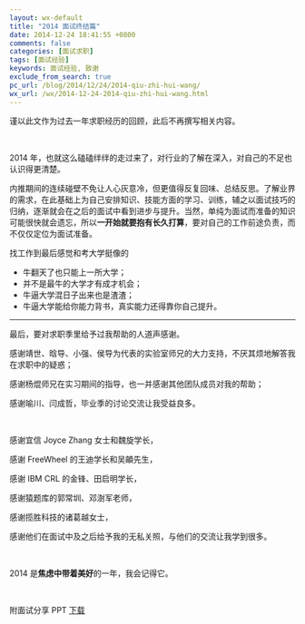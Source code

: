 ```yaml
---
layout: wx-default
title: "2014 面试终结篇"
date: 2014-12-24 18:41:55 +0800
comments: false
categories: [面试求职]
tags: [面试经验]
keywords: 面试经验, 致谢
exclude_from_search: true
pc_url: /blog/2014/12/24/2014-qiu-zhi-hui-wang/
wx_url: /wx/2014-12-24-2014-qiu-zhi-hui-wang.html
---
```


谨以此文作为过去一年求职经历的回顾，此后不再撰写相关内容。

<script type="text/javascript" src="/javascripts/timeline/js/storyjs-embed.js"></script>

<script>
	$(document).ready(function() {
		createStoryJS({
		type:		'timeline',
		width:		'100%',
		height:		'700',
		source:		'/json/qiuzhi2014.json',
		font:		'my',
		embed_id:	'my-timeline'
		});
	});
</script>

<div id="my-timeline" style="opacity: 0.7;"></div>

<br>

<!-- excerpt start -->

2014 年，也就这么磕磕绊绊的走过来了，对行业的了解在深入，对自己的不足也认识得更清楚。

内推期间的连续碰壁不免让人心灰意冷，但更值得反复回味、总结反思。了解业界的需求，在此基础上为自己安排知识、技能方面的学习、训练，辅之以面试技巧的归纳，逐渐就会在之后的面试中看到进步与提升。当然，单纯为面试而准备的知识可能很快就会遗忘，所以**一开始就要抱有长久打算**，要对自己的工作前途负责，而不仅仅定位为面试准备。

找工作到最后感觉和考大学挺像的

- 牛翻天了也只能上一所大学；
- 并不是最牛的大学才有成才机会；
- 牛逼大学混日子出来也是渣渣；
- 牛逼大学能给你能力背书，真实能力还得靠你自己提升。

<hr>

最后，要对求职季里给予过我帮助的人道声感谢。

感谢靖世、晗导、小强、侯导为代表的实验室师兄的大力支持，不厌其烦地解答我在求职中的疑惑；

感谢杨焜师兄在实习期间的指导，也一并感谢其他团队成员对我的帮助；

感谢喻川、闫成哲，毕业季的讨论交流让我受益良多。

<br>

感谢宜信 Joyce Zhang 女士和魏旋学长，

感谢 FreeWheel 的王迪学长和吴頔先生，

感谢 IBM CRL 的金锋、田启明学长，

感谢猿题库的郭常圳、邓澍军老师，

感谢揽胜科技的诸葛越女士，

感谢他们在面试中及之后给予我的无私关照，与他们的交流让我学到很多。

<br>

2014 是**焦虑中带着美好**的一年，我会记得它。

<br>

附面试分享 PPT [下载](/downloads/file/Tips.pdf)

<!-- excerpt end -->